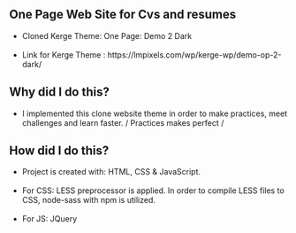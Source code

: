 ## One Page Web Site for Cvs and resumes
<ul>
<li>Cloned Kerge Theme: One Page: Demo 2 Dark </li> <br>
<li>Link for Kerge Theme : https://lmpixels.com/wp/kerge-wp/demo-op-2-dark/ </li>
 </ul>
 
## Why did I do this?
<ul>
<li>I implemented this clone website theme in order to make practices, meet challenges and learn faster. / Practices makes perfect /</li>
 </ul>
 
## How did I do this?
<ul>
<li>Project is created with: HTML, CSS & JavaScript.</li> <br>
<li>For CSS: LESS preprocessor is applied. In order to compile LESS files to CSS, node-sass with npm is utilized.</li> <br>
<li>For JS: JQuery </li>
  </ul>


